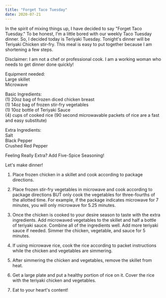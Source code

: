 ```yaml
---
title: "Forget Taco Tuesday"
date: 2020-07-21
---
```



In the spirit of mixing things up, I have decided to say "Forget Taco Tuesday." To be honest, I'm a little bored with our weekly Taco Tuesday dinner. So, I decided today is Teriyaki Tuesday.
Tonight's dinner will be Teriyaki Chicken stir-fry. This meal is easy to put together because I am shortening a few steps.  


Disclaimer: I am not a chef or professional cook.  I am a working woman who needs to get dinner done quickly!


Equipment needed: <br>
Large skillet <br>
Microwave <br>


Basic Ingredients:<br>
(1) 20oz bag of frozen diced chicken breast <br>
(1) 14oz bag of frozen stir-fry vegetables <br>
(1) 10oz bottle of Teriyaki Sauce <br>
(4) cups of cooked rice (90 second microwavable packets of rice are a fast and easy substitute) <br>


Extra Ingredients:<br>
Salt <br>
Black Pepper <br>
Crushed Red Pepper <br>

Feeling Really Extra? Add Five-Spice Seasoning! <br>



Let's make dinner! 

1. Place frozen chicken in a skillet and cook according to package directions. 

2. Place frozen stir-fry vegetables in microwave and cook according to package directions BUT only cook the vegetables for three-fourths of the allotted time. 
For example, if the package indicates microwave for 7 minutes, you will only microwave for 5.25 minutes.

3. Once the chicken is cooked to your desire season to taste with the extra ingredients. Add microwaved vegetables to the skillet and half a bottle of teriyaki sauce. Combine all of the ingredients well. 
Add more teriyaki sauce if needed.  Simmer the chicken, vegetable, and sauce for 5 minutes.  

4. If using microwave rice, cook the rice according to packet instructions while the chicken and vegetables are simmering.  

5. After simmering the chicken and vegetables, remove the skillet from heat.  

6. Get a large plate and put a healthy portion of rice on it. Cover the rice with the teriyaki chicken and vegetables. 

7. Eat to your heart's content!
